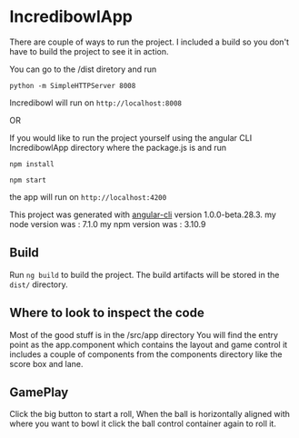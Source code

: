 # IncredibowlApp
There are couple of ways to run the project. I included a build so you don't have to build the project to see it in
action. 

You can go to the /dist diretory and run 

`python -m SimpleHTTPServer 8008`

Incredibowl will run on `http://localhost:8008`

OR

If you would like to run the project yourself using the angular CLI
IncredibowlApp directory where the package.js is and run

`npm install`

`npm start` 

the app will run on `http://localhost:4200`

This project was generated with [angular-cli](https://github.com/angular/angular-cli) version 1.0.0-beta.28.3.
my node version was : 7.1.0
my npm version was : 3.10.9
## Build

Run `ng build` to build the project. The build artifacts will be stored in the `dist/` directory.


## Where to look to inspect the code
Most of the good stuff is in the /src/app directory
You will find the entry point as the app.component which contains the layout and game control
it includes a couple of components from the components directory like
the score box and lane. 


## GamePlay
Click the big button to start a roll,
When the ball is horizontally aligned with where you want to bowl it 
click the ball control container again to roll it. 
